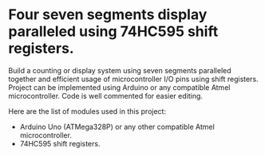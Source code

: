 # Four seven segments display paralleled using 74HC595 shift registers.

Build a counting or display system using seven segments paralleled together and efficient usage of microcontroller I/O pins using shift registers. Project can be implemented using Arduino or any compatible Atmel microcontroller. Code is well commented for easier editing.

Here are the list of modules used in this project:

* Arduino Uno (ATMega328P) or any other compatible Atmel microcontroller.
* 74HC595 shift registers.
